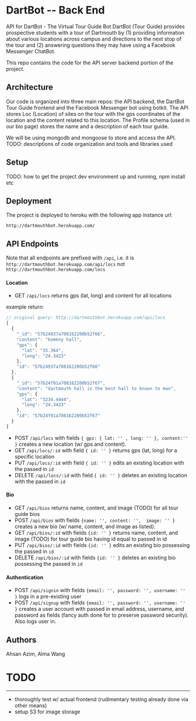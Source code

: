 # DartBot -- Back End 

API for DartBot - The Virtual Tour Guide Bot
DartBot (Tour Guide) provides prospective students with a tour of Dartmouth by (1) providing information about various locations across campus and directions to the next stop of the tour and (2) answering questions they may have using a Facebook Messenger ChatBot.

This repo contains the code for the API server backend portion of the project.

## Architecture

Our code is organized into three main repos: the API backend, the DartBot Tour Guide frontend and the Facebook Messenger bot using botkit.
The API stores Loc (Location) of sites on the tour with the gps coordinates of the location and the content related to this location.
The Profile schema (used in our bio page) stores the name and a description of each tour guide.

We will be using mongodb and mongoose to store and access the API.
TODO:  descriptions of code organization and tools and libraries used

## Setup


TODO: how to get the project dev environment up and running, npm install etc

## Deployment

The project is deployed to heroku with the following app instance url: 

`http://dartmouthbot.herokuapp.com/`

## API Endpoints

Note that all endpoints are prefixed with `/api`, i.e. it is `http://dartmouthbot.herokuapp.com/api/locs` not `http://dartmouthbot.herokuapp.com/locs`

#### Location 

- GET `/api/locs` returns gps (lat, long) and content for all locations

example return: 

```javascript
// original query: http://dartmouthbot.herokuapp.com/api/locs
[
  {
    "_id": "57b24937a708162200b52f66",
    "content": "kemeny hall",
    "gps": {
      "lat": "35.364",
      "long": "24.3423"
    },
    "id": "57b24937a708162200b52f66"
  },
  {
    "_id": "57b24f01a708162200b52f67",
    "content": "dartmouth hall is the best hall to known to man",
    "gps": {
      "lat": "3234.4444",
      "long": "24.3423"
    },
    "id": "57b24f01a708162200b52f67"
  }
]
```
- POST `/api/locs` with fields `{ gps: { lat: '' , long: '' }, content:'' }` creates a new location (w/ gps and content). 
- GET `/api/locs/:id` with field `{ id: '' }` returns gps (lat, long) for a specific location
- PUT `/api/locs/:id` with field `{ id: '' }` edits an existing location with the passed in `id`
- DELETE `/api/locs/:id` with field `{ id: '' }` deletes an existing location with the passed in `id`

#### Bio 

- GET `/api/bios` returns name, content, and image (TODO) for all tour guide bios
- POST `/api/bios` with fields `{name: '', content: '',  image: '' }` creates a new bio (w/ name, content, and image as listed). 
- GET `/api/bios/:id` with fields `{id: '' }` returns name, content, and image (TODO) for tour guide bio having id equal to passed in id
- PUT `/api/bios/:id` with fields `{id: '' }` edits an existing bio possessing the passed in `id`
- DELETE `/api/bios/:id` with fields `{id: '' }` deletes an existing bio possessing the passed in `id`

#### Authentication

- POST `/api/signin` with fields `{email: '', password: '', username: '' }` logs in a pre-existing user 
- POST `/api/signup` with fields `{email: '', password: '', username: '' }` creates a user account with passed in email address, username, and password as fields (fancy auth done for to preserve password security). Also logs user in.

## Authors

Ahsan Azim, Alma Wang


# TODO 
***

- thoroughly test w/ actual frontend (rudimentary testing already done via other means)
- setup S3 for image storage

